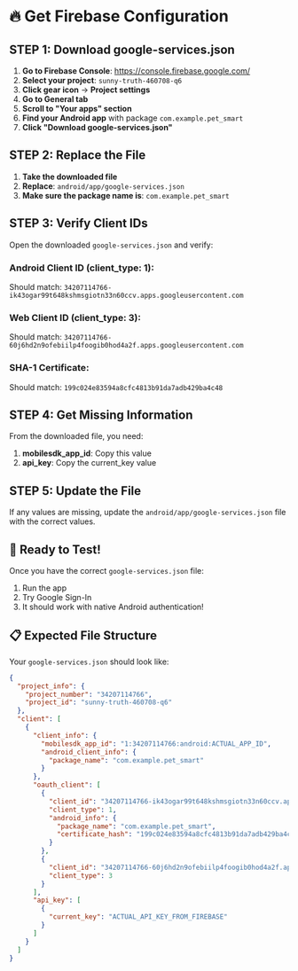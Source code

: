 # 🔥 Get Firebase Configuration

## **STEP 1: Download google-services.json**

1. **Go to Firebase Console**: https://console.firebase.google.com/
2. **Select your project**: `sunny-truth-460708-q6`
3. **Click gear icon** → **Project settings**
4. **Go to General tab**
5. **Scroll to "Your apps" section**
6. **Find your Android app** with package `com.example.pet_smart`
7. **Click "Download google-services.json"**

## **STEP 2: Replace the File**

1. **Take the downloaded file**
2. **Replace**: `android/app/google-services.json`
3. **Make sure the package name is**: `com.example.pet_smart`

## **STEP 3: Verify Client IDs**

Open the downloaded `google-services.json` and verify:

### **Android Client ID** (client_type: 1):
Should match: `34207114766-ik43ogar99t648kshmsgiotn33n60ccv.apps.googleusercontent.com`

### **Web Client ID** (client_type: 3):
Should match: `34207114766-60j6hd2n9ofebiilp4foogib0hod4a2f.apps.googleusercontent.com`

### **SHA-1 Certificate**:
Should match: `199c024e83594a8cfc4813b91da7adb429ba4c48`

## **STEP 4: Get Missing Information**

From the downloaded file, you need:

1. **mobilesdk_app_id**: Copy this value
2. **api_key**: Copy the current_key value

## **STEP 5: Update the File**

If any values are missing, update the `android/app/google-services.json` file with the correct values.

## **🚀 Ready to Test!**

Once you have the correct `google-services.json` file:
1. Run the app
2. Try Google Sign-In
3. It should work with native Android authentication!

## **📋 Expected File Structure**

Your `google-services.json` should look like:

```json
{
  "project_info": {
    "project_number": "34207114766",
    "project_id": "sunny-truth-460708-q6"
  },
  "client": [
    {
      "client_info": {
        "mobilesdk_app_id": "1:34207114766:android:ACTUAL_APP_ID",
        "android_client_info": {
          "package_name": "com.example.pet_smart"
        }
      },
      "oauth_client": [
        {
          "client_id": "34207114766-ik43ogar99t648kshmsgiotn33n60ccv.apps.googleusercontent.com",
          "client_type": 1,
          "android_info": {
            "package_name": "com.example.pet_smart",
            "certificate_hash": "199c024e83594a8cfc4813b91da7adb429ba4c48"
          }
        },
        {
          "client_id": "34207114766-60j6hd2n9ofebiilp4foogib0hod4a2f.apps.googleusercontent.com",
          "client_type": 3
        }
      ],
      "api_key": [
        {
          "current_key": "ACTUAL_API_KEY_FROM_FIREBASE"
        }
      ]
    }
  ]
}
```

